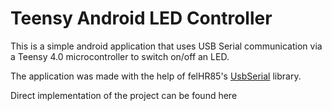 # Teensy Android LED Controller

This is a simple android application that uses USB Serial communication via a Teensy 4.0 microcontroller to switch on/off an LED.

The application was made with the help of felHR85's [UsbSerial](https://github.com/felHR85/UsbSerial) library.

Direct implementation of the project can be found here


